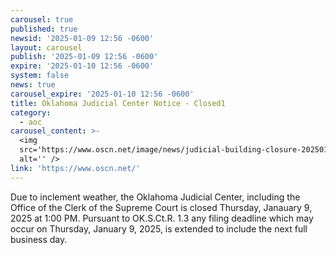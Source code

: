```yaml
---
carousel: true
published: true
newsid: '2025-01-09 12:56 -0600'
layout: carousel
publish: '2025-01-09 12:56 -0600'
expire: '2025-01-10 12:56 -0600'
system: false
news: true
carousel_expire: '2025-01-10 12:56 -0600'
title: Oklahoma Judicial Center Notice - Closed1
category:
  - aoc
carousel_content: >-
  <img
  src='https://www.oscn.net/image/news/judicial-building-closure-20250109.jpg'
  alt='' />
link: 'https://www.oscn.net/'
---
```

Due to inclement weather, the Oklahoma Judicial Center, including the Office of the Clerk of the Supreme Court is closed Thursday, Janauary 9, 2025 at 1:00 PM. Pursuant to OK.S.Ct.R. 1.3 any filing deadline which may occur on Thursday, January 9, 2025, is extended to include the next full business day.
